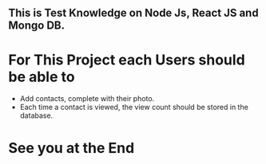 ## This is Test Knowledge on Node Js, React JS and Mongo DB.

# For This Project each Users should be able to 

- Add contacts, complete with their photo.
- Each time a contact is viewed, the view count should be stored in the database.

# See you at the End
